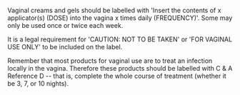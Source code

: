Vaginal creams and gels should be labelled with 'Insert the contents of x applicator(s) (DOSE) into the vagina x times daily (FREQUENCY)'. Some may only be used once or twice each week.

It is a legal requirement for 'CAUTION: NOT TO BE TAKEN' or 'FOR VAGINAL USE ONLY' to be included on the label.

Remember that most products for vaginal use are to treat an infection locally in the vagina. Therefore these products should be labelled with C & A Reference D -- that is, complete the whole course of treatment (whether it be 3, 7, or 10 nights).

